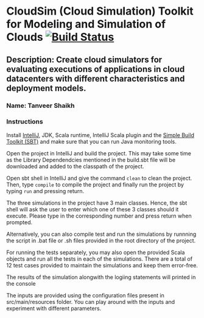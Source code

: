 # CloudSim (Cloud Simulation) Toolkit for Modeling and Simulation of Clouds [![Build Status](https://travis-ci.com/tanveertshaikh/cloudsim-scalable-simulations.svg?token=NUPR5fVnYsKEcRFTvWzo&branch=master)](https://travis-ci.com/tanveertshaikh/cloudsim-scalable-simulations)
## Description: Create cloud simulators for evaluating executions of applications in cloud datacenters with different characteristics and deployment models.
### Name: Tanveer Shaikh

### Instructions

Install [IntelliJ](https://www.jetbrains.com/student/), JDK, Scala runtime, IntelliJ Scala plugin and the [Simple Build Toolkit (SBT)](https://www.scala-sbt.org/1.x/docs/index.html) and make sure that you can run Java monitoring tools.

Open the project in IntelliJ and build the project. This may take some time as the Library Dependendcies mentioned in the build.sbt file will be downloaded and added to the classpath of the project.

Open sbt shell in IntelliJ and give the command `clean` to clean the project. Then, type `compile` to compile the project and finally run the project by typing `run` and pressing return.

The three simulations in the project have 3 main classes. Hence, the sbt shell will ask the user to enter which one of these 3 classes should it execute. Please type in the corresponding number and press return when prompted.

Alternatively, you can also compile test and run the simulations by runnning the script in .bat file or .sh files provided in the root directory of the project.

For running the tests separately, you may also open the provided Scala objects and run all the tests in each of the simulations. There are a total of 12 test cases provided to maintain the simulations and keep them error-free.

The results of the simulation alongwith the logiing statements will printed in the console

The inputs are provided using the configuration files present in src/main/resources folder. You can play around with the inputs and experiment with different parameters.
